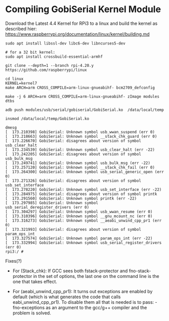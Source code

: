 # Compiling GobiSerial Kernel Module

Download the Latest 4.4 Kernel for RPi3 to a linux and build the kernel 
as described hier:
https://www.raspberrypi.org/documentation/linux/kernel/building.md

```
sudo apt install libssl-dev libc6-dev libncurses5-dev

# for a 32 bit kernel:
sudo apt install crossbuild-essential-armhf

git clone --depth=1 --branch rpi-4.20.y https://github.com/raspberrypi/linux

cd linux
KERNEL=kernel7
make ARCH=arm CROSS_COMPILE=arm-linux-gnueabihf- bcm2709_defconfig

make -j 6 ARCH=arm CROSS_COMPILE=arm-linux-gnueabihf- zImage modules dtbs

adb push modules/usb/serial/gobiserial/GobiSerial.ko  /data/local/temp
```



```
insmod /data/local/temp/GobiSerial.ko

dmesg
[  173.210398] GobiSerial: Unknown symbol usb_wwan_suspend (err 0)
[  173.218663] GobiSerial: Unknown symbol __stack_chk_guard (err 0)
[  173.226670] GobiSerial: disagrees about version of symbol usb_clear_halt
[  173.234539] GobiSerial: Unknown symbol usb_clear_halt (err -22)
[  173.242205] GobiSerial: disagrees about version of symbol usb_bulk_msg
[  173.249741] GobiSerial: Unknown symbol usb_bulk_msg (err -22)
[  173.257120] GobiSerial: Unknown symbol __stack_chk_fail (err 0)
[  173.264300] GobiSerial: Unknown symbol usb_serial_generic_open (err 0)
[  173.271326] GobiSerial: disagrees about version of symbol usb_set_interface
[  173.278220] GobiSerial: Unknown symbol usb_set_interface (err -22)
[  173.284975] GobiSerial: disagrees about version of symbol printk
[  173.291560] GobiSerial: Unknown symbol printk (err -22)
[  173.297985] GobiSerial: Unknown symbol usb_serial_deregister_drivers (err 0)
[  173.304297] GobiSerial: Unknown symbol usb_wwan_resume (err 0)
[  173.310396] GobiSerial: Unknown symbol __gnu_mcount_nc (err 0)
[  173.316273] GobiSerial: Unknown symbol __aeabi_unwind_cpp_pr1 (err 0)
[  173.321993] GobiSerial: disagrees about version of symbol param_ops_int
[  173.327574] GobiSerial: Unknown symbol param_ops_int (err -22)
[  173.332994] GobiSerial: Unknown symbol usb_serial_register_drivers (err 0)
rpi3:/ #
```

Fixes(?)

* For (Stack_chk): If GCC sees both fstack-protector and fno-stack-protector in the set of options, the last one on the command line is the one that takes effect.

* For (aeabi_unwind_cpp_pr1): It turns out exceptions are enabled by default (which is what generates the code that calls eabi_unwind_cpp_pr1). To disable them all that is needed is to pass: -fno-exceptions as an argument to the gcc/g++ compiler and the problem is solved.
